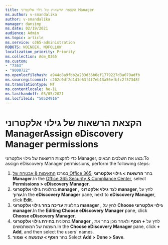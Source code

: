 ```yaml
---
title: הקצאת הרשאות של גילוי אלקטרוני Manager
ms.author: v-smandalika
author: v-smandalika
manager: dansimp
ms.date: 02/19/2021
audience: Admin
ms.topic: article
ms.service: o365-administration
ROBOTS: NOINDEX, NOFOLLOW
localization_priority: Priority
ms.collection: Adm_O365
ms.custom:
- "7363"
- "9000722"
ms.openlocfilehash: a944c8a9fbb2a233d36b6ef1779227d3a079adfb
ms.sourcegitcommit: c202c0df2d141e63f4f7eb13a56efbfc2f57348f
ms.translationtype: MT
ms.contentlocale: he-IL
ms.lasthandoff: 03/05/2021
ms.locfileid: "50524916"
---
```

# <a name="assign-ediscovery-manager-permissions"></a><span data-ttu-id="0e38c-102">הקצאת הרשאות של גילוי אלקטרוני Manager</span><span class="sxs-lookup"><span data-stu-id="0e38c-102">Assign eDiscovery Manager permissions</span></span>

<span data-ttu-id="0e38c-103">כדי להקצות הרשאות של גילוי אלקטרוני Manager, בצע את השלבים הבאים:</span><span class="sxs-lookup"><span data-stu-id="0e38c-103">To assign eDiscovery Manager permissions, perform the following steps:</span></span>

1. <span data-ttu-id="0e38c-104">במרכז [התאימות & אבטחה של Office 365](https://sip.protection.office.com/), בחר **הרשאות > גילוי אלקטרוני Manager**.</span><span class="sxs-lookup"><span data-stu-id="0e38c-104">In the [Office 365 Security & Compliance Center](https://sip.protection.office.com/), select **Permissions > eDiscovery Manager**.</span></span>
2. <span data-ttu-id="0e38c-105">בחלונית **גילוי אלקטרוני manager** , לצד **גילוי אלקטרוני manager**, לחץ על **ערוך**.</span><span class="sxs-lookup"><span data-stu-id="0e38c-105">In the **eDiscovery Manager** pane, next to **eDiscovery Manager**, click **Edit**.</span></span>
3. <span data-ttu-id="0e38c-106">בחלונית **עריכה בחר גילוי אלקטרוני manager** , לחץ על **Choose גילוי אלקטרוני manager**.</span><span class="sxs-lookup"><span data-stu-id="0e38c-106">In the **Editing Choose eDiscovery Manager** pane, click **Choose eDiscovery Manager**.</span></span>
4. <span data-ttu-id="0e38c-107">בחלונית **בחירת גילוי אלקטרוני Manager** , לחץ על **+ הוסף** ולאחר מכן בחר את השמות של המשתמשים.</span><span class="sxs-lookup"><span data-stu-id="0e38c-107">In the **Choose eDiscovery Manager** pane, click **+ Add**, and then select the users' names.</span></span>
5. <span data-ttu-id="0e38c-108">בחר **הוסף > שנעשה > שמור**.</span><span class="sxs-lookup"><span data-stu-id="0e38c-108">Select **Add > Done > Save**.</span></span>